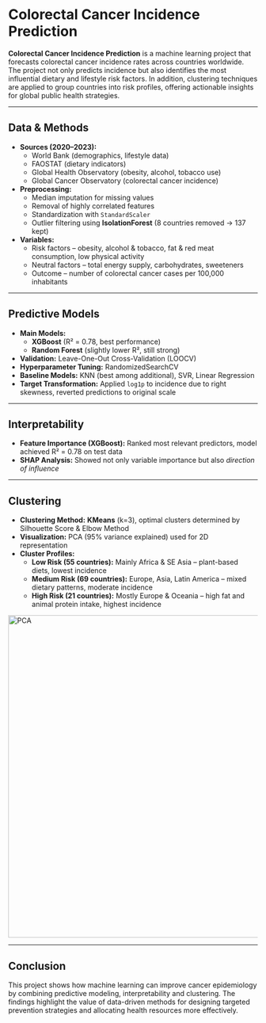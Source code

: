 
# Colorectal Cancer Incidence Prediction  

**Colorectal Cancer Incidence Prediction** is a machine learning project that forecasts colorectal cancer incidence rates across countries worldwide. The project not only predicts incidence but also identifies the most influential dietary and lifestyle risk factors. In addition, clustering techniques are applied to group countries into risk profiles, offering actionable insights for global public health strategies.  

---

##  Data & Methods  

- **Sources (2020–2023):**  
  - World Bank (demographics, lifestyle data)  
  - FAOSTAT (dietary indicators)  
  - Global Health Observatory (obesity, alcohol, tobacco use)  
  - Global Cancer Observatory (colorectal cancer incidence)  
- **Preprocessing:**  
  - Median imputation for missing values  
  - Removal of highly correlated features  
  - Standardization with `StandardScaler`  
  - Outlier filtering using **IsolationForest** (8 countries removed → 137 kept)  
- **Variables:**  
  - Risk factors – obesity, alcohol & tobacco, fat & red meat consumption, low physical activity  
  - Neutral factors – total energy supply, carbohydrates, sweeteners  
  - Outcome – number of colorectal cancer cases per 100,000 inhabitants  

---

##  Predictive Models  

- **Main Models:**  
  - **XGBoost** (R² = 0.78, best performance)  
  - **Random Forest** (slightly lower R², still strong)  
- **Validation:** Leave-One-Out Cross-Validation (LOOCV)  
- **Hyperparameter Tuning:** RandomizedSearchCV  
- **Baseline Models:** KNN (best among additional), SVR, Linear Regression  
- **Target Transformation:** Applied `log1p` to incidence due to right skewness, reverted predictions to original scale  

---

##  Interpretability  

- **Feature Importance (XGBoost):** Ranked most relevant predictors, model achieved R² = 0.78 on test data 
- **SHAP Analysis:** Showed not only variable importance but also *direction of influence* 

---

##  Clustering  
 
- **Clustering Method:** **KMeans** (k=3), optimal clusters determined by Silhouette Score & Elbow Method  
- **Visualization:** PCA (95% variance explained) used for 2D representation  
- **Cluster Profiles:**  
  - **Low Risk (55 countries):** Mainly Africa & SE Asia – plant-based diets, lowest incidence  
  - **Medium Risk (69 countries):** Europe, Asia, Latin America – mixed dietary patterns, moderate incidence  
  - **High Risk (21 countries):** Mostly Europe & Oceania – high fat and animal protein intake, highest incidence  
<img width="907" height="651" alt="PCA" src="https://github.com/user-attachments/assets/44d8bb27-00ee-4e20-afcf-33df8b25afd5" />

---

##  Conclusion  

This project shows how machine learning can improve cancer epidemiology by combining predictive modeling, interpretability and clustering. The findings highlight the value of data-driven methods for designing targeted prevention strategies and allocating health resources more effectively.  

